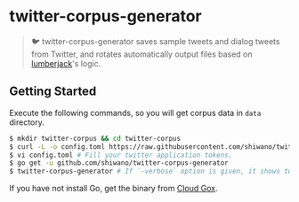 # twitter-corpus-generator

> :bird: twitter-corpus-generator saves sample tweets and dialog tweets from Twitter, and rotates automatically output files based on [lumberjack](https://github.com/natefinch/lumberjack)'s logic.

## Getting Started

Execute the following commands, so you will get corpus data in `data` directory.

```sh
$ mkdir twitter-corpus && cd twitter-corpus
$ curl -L -o config.toml https://raw.githubusercontent.com/shiwano/twitter-corpus-generator/master/config.example.toml
$ vi config.toml # Fill your twitter application tokens.
$ go get -u github.com/shiwano/twitter-corpus-generator
$ twitter-corpus-generator # If `-verbose` option is given, it shows tweets on stdout.
```

If you have not install Go, get the binary from [Cloud Gox](https://gox.jpillora.com/).
